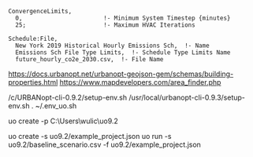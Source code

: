 ```
ConvergenceLimits,
  0,                       !- Minimum System Timestep {minutes}
  25;                      !- Maximum HVAC Iterations
  
Schedule:File,
  New York 2019 Historical Hourly Emissions Sch,  !- Name
  Emissions Sch File Type Limits,  !- Schedule Type Limits Name
  future_hourly_co2e_2030.csv,  !- File Name
```  

https://docs.urbanopt.net/urbanopt-geojson-gem/schemas/building-properties.html
https://www.mapdevelopers.com/area_finder.php

/c/URBANopt-cli-0.9.2/setup-env.sh
/usr/local/urbanopt-cli-0.9.3/setup-env.sh
. ~/.env_uo.sh

uo create -p C:\\Users\\wulic\\uo9.2

uo create -s uo9.2/example_project.json
uo run -s uo9.2/baseline_scenario.csv -f uo9.2/example_project.json
